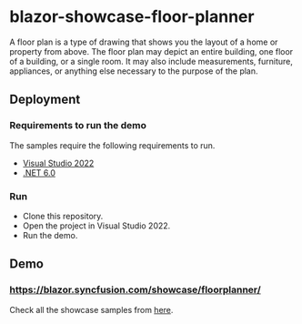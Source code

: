 # blazor-showcase-floor-planner
A floor plan is a type of drawing that shows you the layout of a home or property from above. The floor plan may depict an entire building, one floor of a building, or a single room. It may also include measurements, furniture, appliances, or anything else necessary to the purpose of the plan.

## Deployment

### Requirements to run the demo

The samples require the following requirements to run.

* [Visual Studio 2022](https://visualstudio.microsoft.com/vs/)
* [.NET 6.0](https://dotnet.microsoft.com/en-us/download/dotnet/6.0)

### Run

* Clone this repository.
* Open the project in Visual Studio 2022.
* Run the demo.

## Demo

### <a href="https://blazor.syncfusion.com/showcase/floorplanner/" target="_blank">https://blazor.syncfusion.com/showcase/floorplanner/</a>

Check all the showcase samples from <a href="https://blazor.syncfusion.com" target="_blank">here</a>.
